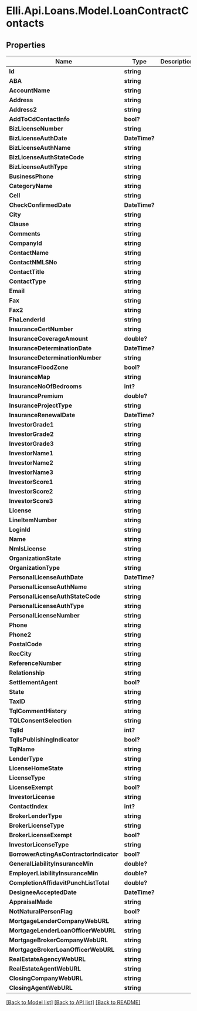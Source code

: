 # Elli.Api.Loans.Model.LoanContractContacts
## Properties

Name | Type | Description | Notes
------------ | ------------- | ------------- | -------------
**Id** | **string** |  | [optional] 
**ABA** | **string** |  | [optional] 
**AccountName** | **string** |  | [optional] 
**Address** | **string** |  | [optional] 
**Address2** | **string** |  | [optional] 
**AddToCdContactInfo** | **bool?** |  | [optional] 
**BizLicenseNumber** | **string** |  | [optional] 
**BizLicenseAuthDate** | **DateTime?** |  | [optional] 
**BizLicenseAuthName** | **string** |  | [optional] 
**BizLicenseAuthStateCode** | **string** |  | [optional] 
**BizLicenseAuthType** | **string** |  | [optional] 
**BusinessPhone** | **string** |  | [optional] 
**CategoryName** | **string** |  | [optional] 
**Cell** | **string** |  | [optional] 
**CheckConfirmedDate** | **DateTime?** |  | [optional] 
**City** | **string** |  | [optional] 
**Clause** | **string** |  | [optional] 
**Comments** | **string** |  | [optional] 
**CompanyId** | **string** |  | [optional] 
**ContactName** | **string** |  | [optional] 
**ContactNMLSNo** | **string** |  | [optional] 
**ContactTitle** | **string** |  | [optional] 
**ContactType** | **string** |  | [optional] 
**Email** | **string** |  | [optional] 
**Fax** | **string** |  | [optional] 
**Fax2** | **string** |  | [optional] 
**FhaLenderId** | **string** |  | [optional] 
**InsuranceCertNumber** | **string** |  | [optional] 
**InsuranceCoverageAmount** | **double?** |  | [optional] 
**InsuranceDeterminationDate** | **DateTime?** |  | [optional] 
**InsuranceDeterminationNumber** | **string** |  | [optional] 
**InsuranceFloodZone** | **bool?** |  | [optional] 
**InsuranceMap** | **string** |  | [optional] 
**InsuranceNoOfBedrooms** | **int?** |  | [optional] 
**InsurancePremium** | **double?** |  | [optional] 
**InsuranceProjectType** | **string** |  | [optional] 
**InsuranceRenewalDate** | **DateTime?** |  | [optional] 
**InvestorGrade1** | **string** |  | [optional] 
**InvestorGrade2** | **string** |  | [optional] 
**InvestorGrade3** | **string** |  | [optional] 
**InvestorName1** | **string** |  | [optional] 
**InvestorName2** | **string** |  | [optional] 
**InvestorName3** | **string** |  | [optional] 
**InvestorScore1** | **string** |  | [optional] 
**InvestorScore2** | **string** |  | [optional] 
**InvestorScore3** | **string** |  | [optional] 
**License** | **string** |  | [optional] 
**LineItemNumber** | **string** |  | [optional] 
**LoginId** | **string** |  | [optional] 
**Name** | **string** |  | [optional] 
**NmlsLicense** | **string** |  | [optional] 
**OrganizationState** | **string** |  | [optional] 
**OrganizationType** | **string** |  | [optional] 
**PersonalLicenseAuthDate** | **DateTime?** |  | [optional] 
**PersonalLicenseAuthName** | **string** |  | [optional] 
**PersonalLicenseAuthStateCode** | **string** |  | [optional] 
**PersonalLicenseAuthType** | **string** |  | [optional] 
**PersonalLicenseNumber** | **string** |  | [optional] 
**Phone** | **string** |  | [optional] 
**Phone2** | **string** |  | [optional] 
**PostalCode** | **string** |  | [optional] 
**RecCity** | **string** |  | [optional] 
**ReferenceNumber** | **string** |  | [optional] 
**Relationship** | **string** |  | [optional] 
**SettlementAgent** | **bool?** |  | [optional] 
**State** | **string** |  | [optional] 
**TaxID** | **string** |  | [optional] 
**TqlCommentHistory** | **string** |  | [optional] 
**TQLConsentSelection** | **string** |  | [optional] 
**TqlId** | **int?** |  | [optional] 
**TqlIsPublishingIndicator** | **bool?** |  | [optional] 
**TqlName** | **string** |  | [optional] 
**LenderType** | **string** |  | [optional] 
**LicenseHomeState** | **string** |  | [optional] 
**LicenseType** | **string** |  | [optional] 
**LicenseExempt** | **bool?** |  | [optional] 
**InvestorLicense** | **string** |  | [optional] 
**ContactIndex** | **int?** |  | [optional] 
**BrokerLenderType** | **string** |  | [optional] 
**BrokerLicenseType** | **string** |  | [optional] 
**BrokerLicenseExempt** | **bool?** |  | [optional] 
**InvestorLicenseType** | **string** |  | [optional] 
**BorrowerActingAsContractorIndicator** | **bool?** |  | [optional] 
**GeneralLiabilityInsuranceMin** | **double?** |  | [optional] 
**EmployerLiabilityInsuranceMin** | **double?** |  | [optional] 
**CompletionAffidavitPunchListTotal** | **double?** |  | [optional] 
**DesigneeAcceptedDate** | **DateTime?** |  | [optional] 
**AppraisalMade** | **string** |  | [optional] 
**NotNaturalPersonFlag** | **bool?** |  | [optional] 
**MortgageLenderCompanyWebURL** | **string** |  | [optional] 
**MortgageLenderLoanOfficerWebURL** | **string** |  | [optional] 
**MortgageBrokerCompanyWebURL** | **string** |  | [optional] 
**MortgageBrokerLoanOfficerWebURL** | **string** |  | [optional] 
**RealEstateAgencyWebURL** | **string** |  | [optional] 
**RealEstateAgentWebURL** | **string** |  | [optional] 
**ClosingCompanyWebURL** | **string** |  | [optional] 
**ClosingAgentWebURL** | **string** |  | [optional] 

[[Back to Model list]](../README.md#documentation-for-models) [[Back to API list]](../README.md#documentation-for-api-endpoints) [[Back to README]](../README.md)

